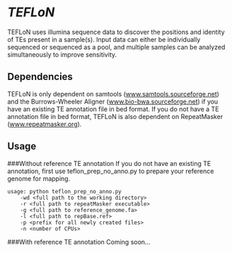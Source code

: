 *TEFLoN*
=======

TEFLoN uses illumina sequence data to discover the positions and identity of TEs present in a sample(s).
Input data can either be individually sequenced or sequenced as a pool, and multiple samples can be analyzed simultaneously to improve sensitivity.

## Dependencies

TEFLoN is only dependent on samtools (www.samtools.sourceforge.net) and the Burrows-Wheeler Aligner (www.bio-bwa.sourceforge.net) if you have an existing TE annotation file in bed format.
If you do not have a TE annotation file in bed format, TEFLoN is also dependent on RepeatMasker (www.repeatmasker.org).

## Usage
###Without reference TE annotation
If you do not have an existing TE annotation, first use teflon_prep_no_anno.py to prepare your reference genome for mapping.

```
usage: python teflon_prep_no_anno.py 
    -wd <full path to the working directory> 
    -r <full path to repeatMasker executable> 
    -g <full path to reference_genome.fa>
    -l <full path to repBase.ref>
    -p <prefix for all newly created files>
    -n <number of CPUs>
```

###With reference TE annotation
Coming soon...



